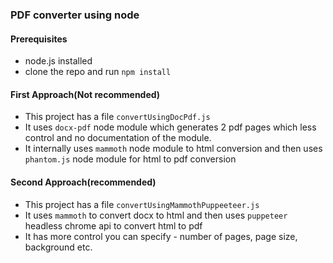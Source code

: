 ### PDF converter using node

#### Prerequisites

- node.js installed
- clone the repo and run `npm install`

#### First Approach(Not recommended)

- This project has a file `convertUsingDocPdf.js`
- It uses `docx-pdf` node module which generates 2 pdf pages which less control and no documentation of the module.
- It internally uses `mammoth` node module to html conversion and then uses `phantom.js` node module for html to pdf conversion

#### Second Approach(recommended)

- This project has a file `convertUsingMammothPuppeeteer.js`
- It uses `mammoth` to convert docx to html and then uses `puppeteer` headless chrome api to convert html to pdf
- It has more control you can specify - number of pages, page size, background etc.
